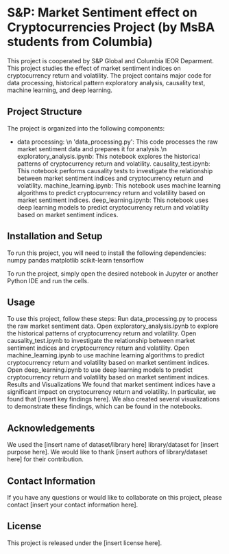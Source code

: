 # S&P: Market Sentiment effect on Cryptocurrencies Project (by MsBA students from Columbia)
This project is cooperated by S&amp;P Global and Columbia IEOR Deparment.
This project studies the effect of market sentiment indices on cryptocurrency return and volatility. The project contains major code for data processing, historical pattern exploratory analysis, causality test, machine learning, and deep learning.

## Project Structure
The project is organized into the following components:

- data processing: \n
'data_processing.py': This code processes the raw market sentiment data and prepares it for analysis.\n
exploratory_analysis.ipynb: This notebook explores the historical patterns of cryptocurrency return and volatility.
causality_test.ipynb: This notebook performs causality tests to investigate the relationship between market sentiment indices and cryptocurrency return and volatility.
machine_learning.ipynb: This notebook uses machine learning algorithms to predict cryptocurrency return and volatility based on market sentiment indices.
deep_learning.ipynb: This notebook uses deep learning models to predict cryptocurrency return and volatility based on market sentiment indices.

## Installation and Setup
To run this project, you will need to install the following dependencies:
numpy
pandas
matplotlib
scikit-learn
tensorflow

To run the project, simply open the desired notebook in Jupyter or another Python IDE and run the cells.

## Usage
To use this project, follow these steps:
Run data_processing.py to process the raw market sentiment data.
Open exploratory_analysis.ipynb to explore the historical patterns of cryptocurrency return and volatility.
Open causality_test.ipynb to investigate the relationship between market sentiment indices and cryptocurrency return and volatility.
Open machine_learning.ipynb to use machine learning algorithms to predict cryptocurrency return and volatility based on market sentiment indices.
Open deep_learning.ipynb to use deep learning models to predict cryptocurrency return and volatility based on market sentiment indices.
Results and Visualizations
We found that market sentiment indices have a significant impact on cryptocurrency return and volatility. In particular, we found that [insert key findings here]. We also created several visualizations to demonstrate these findings, which can be found in the notebooks.

## Acknowledgements
We used the [insert name of dataset/library here] library/dataset for [insert purpose here]. We would like to thank [insert authors of library/dataset here] for their contribution.

## Contact Information
If you have any questions or would like to collaborate on this project, please contact [insert your contact information here].

## License
This project is released under the [insert license here].
